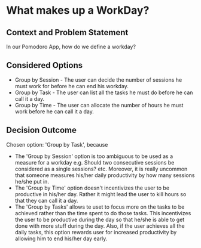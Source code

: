 # What makes up a WorkDay?

## Context and Problem Statement

In our Pomodoro App, how do we define a workday?

## Considered Options

* Group by Session - The user can decide the number of sessions he must work for before he can end his workday.
* Group by Task - The user can list all the tasks he must do before he can call it a day. 
* Group by Time - The user can allocate the number of hours he must work before he can call it a day.

## Decision Outcome

Chosen option: 'Group by Task', because

* The 'Group by Session' option is too ambiguous to be used as a measure for a workday e.g. Should two consecutive sessions be considered as a single sessions? etc. Moreover, it is really uncommon that someone measures his/her daily productivity by how many sessions he/she put in.   
* The 'Group by Time' option doesn't incentivizes the user to be productive in his/her day. Rather it might lead the user to kill hours so that they can call it a day. 
* The 'Group by Tasks' allows te uset to focus more on the tasks to be achieved rather than the time spent to do those tasks. This incentivizes the user to be productive during the day so that he/she is able to get done with more stuff during the day. Also, if the user achieves all the daily tasks, this option rewards user for increased productivity by allowing him to end his/her day early.
